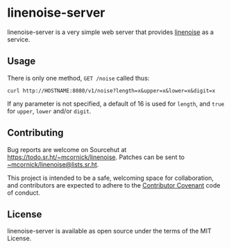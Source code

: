 # linenoise-server

linenoise-server is a very simple web server that provides
[linenoise](https://git.sr.ht/~mcornick/linenoise) as a service.

## Usage

There is only one method, `GET /noise` called thus:

`curl http://HOSTNAME:8080/v1/noise?length=x&upper=x&lower=x&digit=x`

If any parameter is not specified, a default of 16 is used for `length`,
and `true` for `upper`, `lower` and/or `digit`.

## Contributing

Bug reports are welcome on Sourcehut at
https://todo.sr.ht/~mcornick/linenoise. Patches can be sent to
<~mcornick/linenoise@lists.sr.ht>.

This project is intended to be a safe, welcoming space for
collaboration, and contributors are expected to adhere to the
[Contributor Covenant](https://www.contributor-covenant.org/) code of
conduct.

## License

linenoise-server is available as open source under the terms of the MIT
License.
